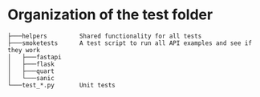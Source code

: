 # Organization of the test folder

```
├───helpers         Shared functionality for all tests
├───smoketests      A test script to run all API examples and see if they work
│   ├───fastapi
│   ├───flask
│   ├───quart
│   └───sanic
└───test_*.py       Unit tests
```
